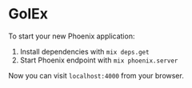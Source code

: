 # GolEx

To start your new Phoenix application:

1. Install dependencies with `mix deps.get`
2. Start Phoenix endpoint with `mix phoenix.server`

Now you can visit `localhost:4000` from your browser.
